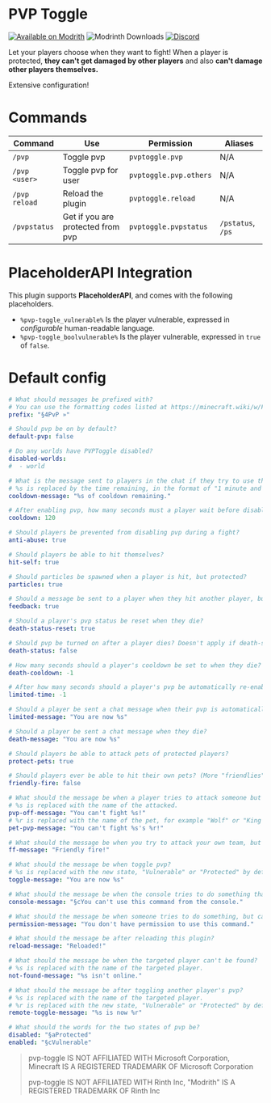 # PVP Toggle
[![Available on Modrith](https://img.shields.io/badge/available-on_modrinth-green)](https://modrinth.com/plugin/pvp-toggle)
![Modrinth Downloads](https://img.shields.io/modrinth/dt/XIb24zNt)
[![Discord](https://img.shields.io/discord/790676398602715208)](https://discord.gg/HAS9rmcWZF)

Let your players choose when they want to fight! When a player is protected, **they can't get damaged by other players** and also **can't damage other players themselves.**

Extensive configuration!

# Commands
 
| Command       | Use                               | Permission             | Aliases           |
|---------------|-----------------------------------|------------------------|-------------------|
| `/pvp`        | Toggle pvp                        | `pvptoggle.pvp`        | N/A               |
| `/pvp <user>` | Toggle pvp for user               | `pvptoggle.pvp.others` | N/A               |
| `/pvp reload` | Reload the plugin                 | `pvptoggle.reload`     | N/A               |
| `/pvpstatus`  | Get if you are protected from pvp | `pvptoggle.pvpstatus`  | `/pstatus`, `/ps` |

# PlaceholderAPI Integration
This plugin supports **PlaceholderAPI**, and comes with the following placeholders.
- `%pvp-toggle_vulnerable%` Is the player vulnerable, expressed in *configurable* human-readable language.
- `%pvp-toggle_boolvulnerable%` Is the player vulnerable, expressed in `true` of `false`.

# Default config
```yml
# What should messages be prefixed with?
# You can use the formatting codes listed at https://minecraft.wiki/w/Formatting_codes#Color_codes
prefix: "§4PvP »"

# Should pvp be on by default?
default-pvp: false

# Do any worlds have PVPToggle disabled?
disabled-worlds:
#  - world

# What is the message sent to players in the chat if they try to use the pvp command while on cooldown?
# %s is replaced by the time remaining, in the format of "1 minute and 32 seconds" or "32 seconds"
cooldown-message: "%s of cooldown remaining."

# After enabling pvp, how many seconds must a player wait before disabling it?
cooldown: 120

# Should players be prevented from disabling pvp during a fight?
anti-abuse: true

# Should players be able to hit themselves?
hit-self: true

# Should particles be spawned when a player is hit, but protected?
particles: true

# Should a message be sent to a player when they hit another player, but fail because that player is protected?
feedback: true

# Should a player's pvp status be reset when they die?
death-status-reset: true

# Should pvp be turned on after a player dies? Doesn't apply if death-status-reset is false.
death-status: false

# How many seconds should a player's cooldown be set to when they die? -1 to disable.
death-cooldown: -1

# After how many seconds should a player's pvp be automatically re-enabled? -1 to disable.
limited-time: -1

# Should a player be sent a chat message when their pvp is automatically re-enabled?
limited-message: "You are now %s"

# Should a player be sent a chat message when they die?
death-message: "You are now %s"

# Should players be able to attack pets of protected players?
protect-pets: true

# Should players ever be able to hit their own pets? (More "friendlies" coming soon)
friendly-fire: false

# What should the message be when a player tries to attack someone but fails because they're protected?
# %s is replaced with the name of the attacked.
pvp-off-message: "You can't fight %s!"
# %r is replaced with the name of the pet, for example "Wolf" or "King George II."
pet-pvp-message: "You can't fight %s's %r!"

# What should the message be when you try to attack your own team, but fail because friendly-fire is false?
ff-message: "Friendly fire!"

# What should the message be when toggle pvp?
# %s is replaced with the new state, "Vulnerable" or "Protected" by default.
toggle-message: "You are now %s"

# What should the message be when the console tries to do something that only players can do?
console-message: "§cYou can't use this command from the console."

# What should the message be when someone tries to do something, but can't because they don't have permission to?
permission-message: "You don't have permission to use this command."

# What should the message be after reloading this plugin?
reload-message: "Reloaded!"

# What should the message be when the targeted player can't be found?
# %s is replaced with the name of the targeted player.
not-found-message: "%s isn't online."

# What should the message be after toggling another player's pvp?
# %s is replaced with the name of the targeted player.
# %r is replaced with the new state, "Vulnerable" or "Protected" by default.
remote-toggle-message: "%s is now %r"

# What should the words for the two states of pvp be?
disabled: "§aProtected"
enabled: "§cVulnerable"
```

> pvp-toggle IS NOT AFFILIATED WITH Microsoft Corporation, Minecraft IS A REGISTERED TRADEMARK OF Microsoft Corporation
> 
> pvp-toggle IS NOT AFFILIATED WITH Rinth Inc, "Modrith" IS A REGISTERED TRADEMARK OF Rinth Inc
